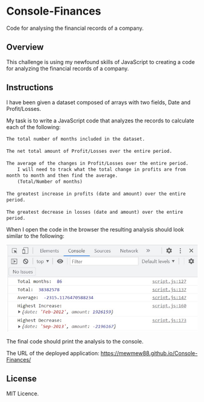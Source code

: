 # Console-Finances

Code for analysing the financial records of a company.

## Overview

This challenge is using my newfound skills of JavaScript to creating a code for analyzing the financial records of a company.

## Instructions

I have been given a dataset composed of arrays with two fields, Date and Profit/Losses.

My task is to write a JavaScript code that analyzes the records to calculate each of the following:

    The total number of months included in the dataset.

    The net total amount of Profit/Losses over the entire period.

    The average of the changes in Profit/Losses over the entire period.
        I will need to track what the total change in profits are from month to month and then find the average.
        (Total/Number of months)

    The greatest increase in profits (date and amount) over the entire period.

    The greatest decrease in losses (date and amount) over the entire period.

When I open the code in the browser the resulting analysis should look similar to the following:

![image](./images/Screenshot.jpg)

The final code should print the analysis to the console.

The URL of the deployed application: https://mewmew88.github.io/Console-Finances/

## License

MIT Licence.
